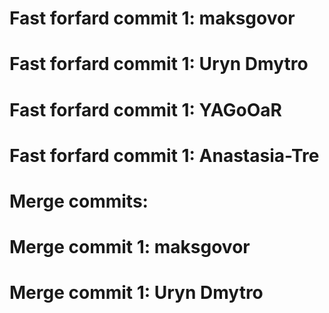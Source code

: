 # Fast forfard commit 1: maksgovor

# Fast forfard commit 1: Uryn Dmytro

# Fast forfard commit 1: YAGoOaR

# Fast forfard commit 1: Anastasia-Tre

# Merge commits:

# Merge commit 1: maksgovor

# Merge commit 1: Uryn Dmytro